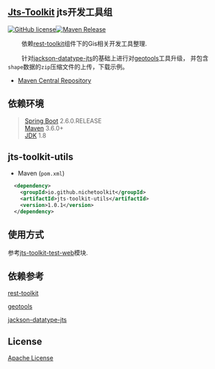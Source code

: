 ## [Jts-Toolkit](https://github.com/NicheToolkit/jts-toolkit) jts开发工具组

[![GitHub license](https://img.shields.io/badge/license-Apache-blue.svg)](https://github.com/NicheToolkit/jts-toolkit/blob/master/LICENSE)[![Maven Release](https://img.shields.io/maven-central/v/io.github.nichetoolkit/jts-toolkit-utils.svg)](http://search.maven.org/#search%7Cgav%7C1%7Cg%3A%22io.github.nichetoolkit%22%20AND%20a%3A%jts-toolkit-utils%22)

&emsp;&emsp; 依赖[rest-toolkit](https://github.com/NicheToolkit/rest-toolkit)组件下的Gis相关开发工具整理.

&emsp;&emsp; 针对[jackson-datatype-jts](https://github.com/bedatadriven/jackson-datatype-jts)的基础上进行对[geotools](https://github.com/geotools/geotools)工具升级，
并包含`shape`数据的`zip`压缩文件的上传，下载示例。

-  [Maven Central Repository](https://search.maven.org/search?q=nichetoolkit)

## 依赖环境
 > [Spring Boot](https://spring.io/projects/spring-boot) 2.6.0.RELEASE\
 > [Maven](https://maven.apache.org/) 3.6.0+\
 > [JDK](https://www.oracle.com/java/technologies/downloads/#java8) 1.8

## jts-toolkit-utils
 * Maven (`pom.xml`)
```xml
  <dependency>
    <groupId>io.github.nichetoolkit</groupId>
    <artifactId>jts-toolkit-utils</artifactId>
    <version>1.0.1</version>
  </dependency>
```

## 使用方式

参考[jts-toolkit-test-web](https://github.com/NicheToolkit/jts-toolkit/tree/master/jts-toolkit-test-web)模块.


 ## 依赖参考

 [rest-toolkit](https://github.com/NicheToolkit/rest-toolkit)
 
 [geotools](https://github.com/geotools/geotools)
 
 [jackson-datatype-jts](https://github.com/bedatadriven/jackson-datatype-jts)
 
 ## License 

 [Apache License](https://www.apache.org/licenses/LICENSE-2.0)